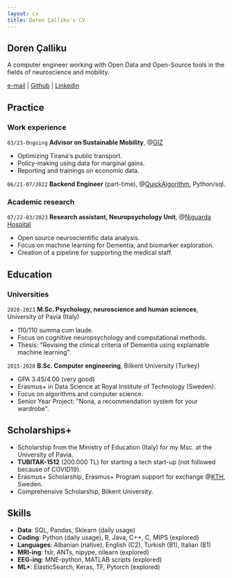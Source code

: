 ```yaml
---
layout: cv
title: Doren Çalliku's CV
---
```


## Doren Çalliku

A computer engineer working with Open Data and Open-Source tools in the fields of neuroscience and mobility.

<div id="webaddress">
<a href="mailto:dcalliku@gmail.com">e-mail</a>
<!--| <a href="https://dorencalliku.github.io">dorencalliku.github.io</a>-->
| <a href="https://github.com/pomodoren">Github</a>
| <a href="https://www.linkedin.com/in/pomodoren/">Linkedin</a>
</div>

## Practice

### Work experience

`03/23-Ongoing`
__Advisor on Sustainable Mobility__, @<ins>[GIZ](https://www.giz.de/en/html/index.html)</ins>

- Optimizing Tirana's public transport.
- Policy-making using data for marginal gains.
- Reporting and trainings on economic data.

`06/21-07/2022`
__Backend Engineer__ (part-time), @<ins>[QuickAlgorithm](https://quickalgorithm.com/)</ins>, Python/sql.

### Academic research

`07/22-03/2023`
__Research assistant, Neuropsychology Unit__, @<ins>[Niguarda Hospital](https://www.ospedaleniguarda.it/EN/)<ins>

- Open source neuroscientific data analysis.
- Focus on machine learning for Dementia, and biomarker exploration. 
- Creation of a pipeline for supporting the medical staff.  

## Education

### Universities

`2020-2023`
__M.Sc. Psychology, neuroscience and human sciences__, University of Pavia (Italy)

- 110/110 summa cum laude.
- Focus on cognitive neuropsychology and computational methods.
- Thesis: "Revising the clinical criteria of Dementia using explainable machine learning".

`2015-2020`
__B.Sc. Computer engineering__, Bilkent University (Turkey)

- GPA 3.45/4.00 (very good)
- Erasmus+ in Data Science at Royal Institute of Technology (Sweden).
- Focus on algorithms and computer science.
- Senior Year Project: "Nona, a recommendation system for your wardrobe".

## Scholarships+

- Scholarship from the Ministry of Education (Italy) for my Msc. at the University of Pavia.
- __TUBITAK-1512__ (200.000 TL) for starting a tech start-up (not followed because of COVID19).
- Erasmus+ Scholarship, Erasmus+ Program support for exchange @<ins>[KTH](https://www.kth.se/en)</ins>, Sweden.
- Comprehensive Scholarship, Bilkent University.

## Skills

- __Data__: SQL, Pandas, Sklearn (daily usage)
- __Coding__: Python (daily usage), R, Java, C++, C, MIPS (explored)
- __Languages__: Albanian (native), English (C2), Turkish (B1), Italian (B1)
- __MRI-ing__: fslr, ANTs, nipype, nilearn (explored)
- __EEG-ing__: MNE-python, MATLAB scripts (explored)
- __ML+__: ElasticSearch, Keras, TF, Pytorch (explored) 
